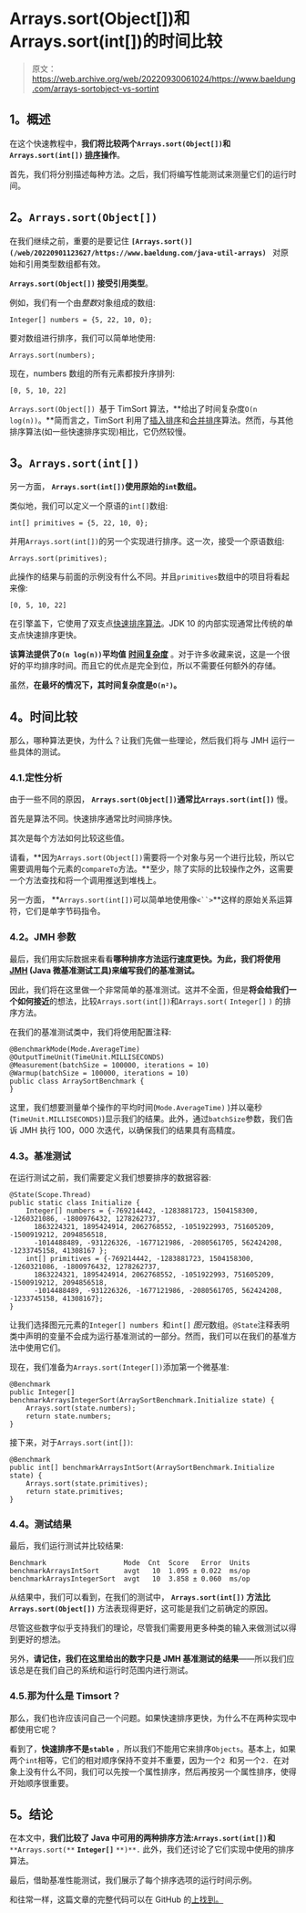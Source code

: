 # Arrays.sort(Object[])和 Arrays.sort(int[])的时间比较

> 原文：<https://web.archive.org/web/20220930061024/https://www.baeldung.com/arrays-sortobject-vs-sortint>

## **1。概述**

在这个快速教程中，**我们将比较两个`Arrays.sort(Object[])`和`Arrays.sort(int[])` [排序](/web/20220901123627/https://www.baeldung.com/java-sorting)操作**。

首先，我们将分别描述每种方法。之后，我们将编写性能测试来测量它们的运行时间。

## **2。`Arrays.sort(Object[])`**

在我们继续之前，重要的是要记住 **`[Arrays.sort()](/web/20220901123627/https://www.baeldung.com/java-util-arrays) `** 对原始和引用类型数组都有效。

**`Arrays.sort(Object[])` 接受引用类型**。

例如，我们有一个由*整数*对象组成的数组:

```
Integer[] numbers = {5, 22, 10, 0};
```

要对数组进行排序，我们可以简单地使用:

```
Arrays.sort(numbers);
```

现在，numbers 数组的所有元素都按升序排列:

```
[0, 5, 10, 22]
```

`Arrays.sort(Object[]) `基于 TimSort 算法，**给出了时间复杂度`O(n log(n))`。**简而言之，TimSort 利用了[插入排序](/web/20220901123627/https://www.baeldung.com/java-insertion-sort)和[合并排序](/web/20220901123627/https://www.baeldung.com/java-merge-sort)算法。然而，与其他排序算法(如一些快速排序实现)相比，它仍然较慢。

## **3。`Arrays.sort(int[])`**

另一方面， **`Arrays.sort(int[])`使用原始的`int`数组。**

类似地，我们可以定义一个原语的`int[]`数组:

```
int[] primitives = {5, 22, 10, 0};
```

并用`Arrays.sort(int[])`的另一个实现进行排序。这一次，接受一个原语数组:

```
Arrays.sort(primitives);
```

此操作的结果与前面的示例没有什么不同。并且`primitives`数组中的项目将看起来像:

```
[0, 5, 10, 22]
```

在引擎盖下，它使用了双支点[快速排序算法](/web/20220901123627/https://www.baeldung.com/java-quicksort)。JDK 10 的内部实现通常比传统的单支点快速排序更快。

**该算法提供了`O(n log(n))`平均值** [**时间复杂度**](/web/20220901123627/https://www.baeldung.com/java-algorithm-complexity) 。对于许多收藏来说，这是一个很好的平均排序时间。而且它的优点是完全到位，所以不需要任何额外的存储。

虽然，**在最坏的情况下，其时间复杂度是`O(n²)`。**

## **4。时间比较**

那么，哪种算法更快，为什么？让我们先做一些理论，然后我们将与 JMH 运行一些具体的测试。

### 4.1.定性分析

由于一些不同的原因， **`Arrays.sort(Object[])`通常比`Arrays.sort(int[])`** 慢。

首先是算法不同。快速排序通常比时间排序快。

其次是每个方法如何比较这些值。

请看，**因为`Arrays.sort(Object[])`需要将一个对象与另一个进行比较，所以它需要调用每个元素的`compareTo`方法。**至少，除了实际的比较操作之外，这需要一个方法查找和将一个调用推送到堆栈上。

另一方面， **`Arrays.sort(int[])`可以简单地使用像`<``>`**这样的原始关系运算符，它们是单字节码指令。

### **4.2。JMH 参数**

最后，我们用实际数据来看看**哪种排序方法运行速度更快。为此，我们将使用 [JMH](/web/20220901123627/https://www.baeldung.com/java-microbenchmark-harness) (Java 微基准测试工具)来编写我们的基准测试。**

因此，我们将在这里做一个非常简单的基准测试。这并不全面，但是**将会给我们一个如何接近**的想法，比较`Arrays.sort(int[])`和`Arrays.sort(` `Integer[]` `)` 的排序方法。

在我们的基准测试类中，我们将使用配置注释:

```
@BenchmarkMode(Mode.AverageTime)
@OutputTimeUnit(TimeUnit.MILLISECONDS)
@Measurement(batchSize = 100000, iterations = 10)
@Warmup(batchSize = 100000, iterations = 10)
public class ArraySortBenchmark {
}
```

这里，我们想要测量单个操作的平均时间(`Mode.AverageTime)` )并以毫秒(`TimeUnit.MILLISECONDS)`)显示我们的结果。此外，通过`batchSize`参数，我们告诉 JMH 执行 100，000 次迭代，以确保我们的结果具有高精度。

### **4.3。基准测试**

在运行测试之前，我们需要定义我们想要排序的数据容器:

```
@State(Scope.Thread)
public static class Initialize {
    Integer[] numbers = {-769214442, -1283881723, 1504158300, -1260321086, -1800976432, 1278262737, 
      1863224321, 1895424914, 2062768552, -1051922993, 751605209, -1500919212, 2094856518, 
      -1014488489, -931226326, -1677121986, -2080561705, 562424208, -1233745158, 41308167 };
    int[] primitives = {-769214442, -1283881723, 1504158300, -1260321086, -1800976432, 1278262737, 
      1863224321, 1895424914, 2062768552, -1051922993, 751605209, -1500919212, 2094856518, 
      -1014488489, -931226326, -1677121986, -2080561705, 562424208, -1233745158, 41308167};
}
```

让我们选择图元元素的`Integer[] numbers `和`int[]` *图元*数组。`@State`注释表明类中声明的变量不会成为运行基准测试的一部分。然而，我们可以在我们的基准方法中使用它们。

现在，我们准备为`Arrays.sort(Integer[])`添加第一个微基准:

```
@Benchmark
public Integer[] benchmarkArraysIntegerSort(ArraySortBenchmark.Initialize state) {
    Arrays.sort(state.numbers);
    return state.numbers;
}
```

接下来，对于`Arrays.sort(int[])`:

```
@Benchmark
public int[] benchmarkArraysIntSort(ArraySortBenchmark.Initialize state) {
    Arrays.sort(state.primitives);
    return state.primitives;
}
```

### 4.4。测试结果

最后，我们运行测试并比较结果:

```
Benchmark                   Mode  Cnt  Score   Error  Units
benchmarkArraysIntSort      avgt   10  1.095 ± 0.022  ms/op
benchmarkArraysIntegerSort  avgt   10  3.858 ± 0.060  ms/op
```

从结果中，我们可以看到，在我们的测试中， **`Arrays.sort(int[])` 方法比`Arrays.sort(Object[])`** 方法表现得更好，这可能是我们之前确定的原因。

尽管这些数字似乎支持我们的理论，尽管我们需要用更多种类的输入来做测试以得到更好的想法。

另外，**请记住，我们在这里给出的数字只是 JMH 基准测试的结果**——所以我们应该总是在我们自己的系统和运行时范围内进行测试。

### 4.5.那为什么是 Timsort？

那么，我们也许应该问自己一个问题。如果快速排序更快，为什么不在两种实现中都使用它呢？

看到了，**快速排序不是`stable`** ，所以我们不能用它来排序`Objects`。基本上，如果两个`int`相等，它们的相对顺序保持不变并不重要，因为一个`2 `和另一个`2. `在对象上没有什么不同，我们可以先按一个属性排序，然后再按另一个属性排序，使得开始顺序很重要。

## **5。结论**

在本文中，**我们比较了 Java 中可用的两种排序方法:`Arrays.sort(int[])`和** `**Arrays.sort(**` **`Integer[]`** `**)**.` 此外，我们还讨论了它们实现中使用的排序算法。

最后，借助基准性能测试，我们展示了每个排序选项的运行时间示例。

和往常一样，这篇文章的完整代码可以在 GitHub 的[上找到。](https://web.archive.org/web/20220901123627/https://github.com/eugenp/tutorials/tree/master/core-java-modules/core-java-collections-3)